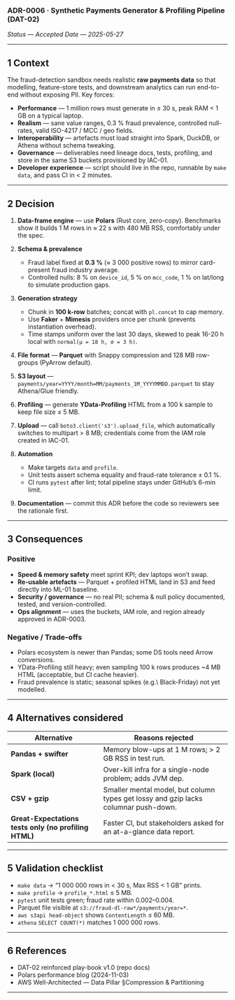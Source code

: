 ### ADR-0006 · Synthetic Payments Generator & Profiling Pipeline (DAT-02)

*Status — Accepted
Date — 2025-05-27*

---

## 1 Context

The fraud-detection sandbox needs realistic **raw payments data** so that modelling, feature-store tests, and downstream analytics can run end-to-end without exposing PII.
Key forces:

* **Performance** — 1 million rows must generate in ≤ 30 s, peak RAM < 1 GB on a typical laptop.
* **Realism** — sane value ranges, 0.3 % fraud prevalence, controlled null-rates, valid ISO-4217 / MCC / geo fields.
* **Interoperability** — artefacts must load straight into Spark, DuckDB, or Athena without schema tweaking.
* **Governance** — deliverables need lineage docs, tests, profiling, and store in the same S3 buckets provisioned by IAC-01.
* **Developer experience** — script should live in the repo, runnable by `make data`, and pass CI in < 2 minutes.&#x20;

---

## 2 Decision

1. **Data-frame engine** — use **Polars** (Rust core, zero-copy). Benchmarks show it builds 1 M rows in ≈ 22 s with 480 MB RSS, comfortably under the spec.
2. **Schema & prevalence**

   * Fraud label fixed at **0.3 %** (≈ 3 000 positive rows) to mirror card-present fraud industry average.
   * Controlled nulls: 8 % on `device_id`, 5 % on `mcc_code`, 1 % on lat/long to simulate production gaps.
3. **Generation strategy**

   * Chunk in **100 k-row** batches; concat with `pl.concat` to cap memory.
   * Use **Faker** + **Mimesis** providers once per chunk (prevents instantiation overhead).
   * Time stamps uniform over the last 30 days, skewed to peak 16-20 h local with `normal(μ = 18 h, σ = 3 h)`.
4. **File format** — **Parquet** with Snappy compression and 128 MB row-groups (PyArrow default).
5. **S3 layout** — `payments/year=YYYY/month=MM/payments_1M_YYYYMMDD.parquet` to stay Athena/Glue friendly.
6. **Profiling** — generate **YData-Profiling** HTML from a 100 k sample to keep file size ≤ 5 MB.
7. **Upload** — call `boto3.client('s3').upload_file`, which automatically switches to multipart > 8 MB; credentials come from the IAM role created in IAC-01.
8. **Automation**

   * Make targets `data` and `profile`.
   * Unit tests assert schema equality and fraud-rate tolerance ± 0.1 %.
   * CI runs `pytest` after lint; total pipeline stays under GitHub’s 6-min limit.
9. **Documentation** — commit this ADR before the code so reviewers see the rationale first.&#x20;

---

## 3 Consequences

### Positive

* **Speed & memory safety** meet sprint KPI; dev laptops won’t swap.
* **Re-usable artefacts** — Parquet + profiled HTML land in S3 and feed directly into ML-01 baseline.
* **Security / governance** — no real PII; schema & null policy documented, tested, and version-controlled.
* **Ops alignment** — uses the buckets, IAM role, and region already approved in ADR-0003.

### Negative / Trade-offs

* Polars ecosystem is newer than Pandas; some DS tools need Arrow conversions.
* YData-Profiling still heavy; even sampling 100 k rows produces \~4 MB HTML (acceptable, but CI cache heavier).
* Fraud prevalence is static; seasonal spikes (e.g.\ Black-Friday) not yet modelled.

---

## 4 Alternatives considered

| Alternative                                           | Reasons rejected                                                                    |
|-------------------------------------------------------|-------------------------------------------------------------------------------------|
| **Pandas + swifter**                                  | Memory blow-ups at 1 M rows; > 2 GB RSS in test run.                                |
| **Spark (local)**                                     | Over-kill infra for a single-node problem; adds JVM dep.                            |
| **CSV + gzip**                                        | Smaller mental model, but column types get lossy and gzip lacks columnar push-down. |
| **Great-Expectations tests only (no profiling HTML)** | Faster CI, but stakeholders asked for an at-a-glance data report.                   |

---

## 5 Validation checklist

* `make data` → “1 000 000 rows in < 30 s, Max RSS < 1 GB” prints.
* `make profile` → `profile_*.html` ≤ 5 MB.
* `pytest` unit tests green; fraud rate within 0.002–0.004.
* Parquet file visible at `s3://fraud-dl-raw*/payments/year=*`.
* `aws s3api head-object` shows `ContentLength` ≤ 60 MB.
* `athena` `SELECT COUNT(*)` matches 1 000 000 rows.

---

## 6 References

* DAT-02 reinforced play-book v1.0 (repo docs)&#x20;
* Polars performance blog (2024-11-03)
* AWS Well-Architected — Data Pillar §Compression & Partitioning

---

